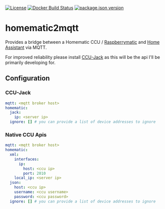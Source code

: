 [![License](https://img.shields.io/github/license/maxjoehnk/homematic2mqtt?style=flat-square)](https://github.com/maxjoehnk/homematic2mqtt/blob/master/LICENSE)
[![Docker Build Status](https://img.shields.io/docker/build/maxjoehnk/homematic2mqtt?style=flat-square)](https://hub.docker.com/r/maxjoehnk/homematic2mqtt)
[![package.json version](https://img.shields.io/github/package-json/v/maxjoehnk/homematic2mqtt?style=flat-square)](https://github.com/maxjoehnk/homematic2mqtt/blob/master/package.json)

# homematic2mqtt

Provides a bridge between a Homematic CCU / [Raspberrymatic](https://raspberrymatic.de/) and [Home Assistant](https://home-assistant.io/) via MQTT.

For improved reliability please install [CCU-Jack](https://github.com/mdzio/ccu-jack) as this will be the api I'll be primarily developing for.

## Configuration

### CCU-Jack
```yaml
mqtt: <mqtt broker host>
homematic:
  jack:
    ip: <server ip>
  ignore: [] # you can provide a list of device addresses to ignore
```

### Native CCU Apis
```yaml
mqtt: <mqtt broker host>
homematic:
  xml:
    interfaces:
      ip:
        host: <ccu ip>
        port: 2010
    local_ip: <server ip>
  json:
    host: <ccu ip>
    username: <ccu username>
    password: <ccu password>
  ignore: [] # you can provide a list of device addresses to ignore
```
